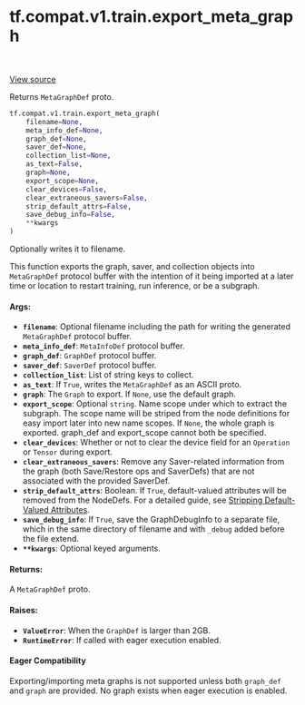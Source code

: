 <div itemscope itemtype="http://developers.google.com/ReferenceObject">
<meta itemprop="name" content="tf.compat.v1.train.export_meta_graph" />
<meta itemprop="path" content="Stable" />
</div>

# tf.compat.v1.train.export_meta_graph

<!-- Insert buttons -->

<table class="tfo-notebook-buttons tfo-api" align="left">
</table>

<a target="_blank" href="/code/stable/tensorflow/python/training/saver.py">View source</a>



<!-- Start diff -->
Returns `MetaGraphDef` proto.

``` python
tf.compat.v1.train.export_meta_graph(
    filename=None,
    meta_info_def=None,
    graph_def=None,
    saver_def=None,
    collection_list=None,
    as_text=False,
    graph=None,
    export_scope=None,
    clear_devices=False,
    clear_extraneous_savers=False,
    strip_default_attrs=False,
    save_debug_info=False,
    **kwargs
)
```



<!-- Placeholder for "Used in" -->

Optionally writes it to filename.

This function exports the graph, saver, and collection objects into
`MetaGraphDef` protocol buffer with the intention of it being imported
at a later time or location to restart training, run inference, or be
a subgraph.

#### Args:


* <b>`filename`</b>: Optional filename including the path for writing the generated
  `MetaGraphDef` protocol buffer.
* <b>`meta_info_def`</b>: `MetaInfoDef` protocol buffer.
* <b>`graph_def`</b>: `GraphDef` protocol buffer.
* <b>`saver_def`</b>: `SaverDef` protocol buffer.
* <b>`collection_list`</b>: List of string keys to collect.
* <b>`as_text`</b>: If `True`, writes the `MetaGraphDef` as an ASCII proto.
* <b>`graph`</b>: The `Graph` to export. If `None`, use the default graph.
* <b>`export_scope`</b>: Optional `string`. Name scope under which to extract the
  subgraph. The scope name will be striped from the node definitions for
  easy import later into new name scopes. If `None`, the whole graph is
  exported. graph_def and export_scope cannot both be specified.
* <b>`clear_devices`</b>: Whether or not to clear the device field for an `Operation`
  or `Tensor` during export.
* <b>`clear_extraneous_savers`</b>: Remove any Saver-related information from the graph
  (both Save/Restore ops and SaverDefs) that are not associated with the
  provided SaverDef.
* <b>`strip_default_attrs`</b>: Boolean. If `True`, default-valued attributes will be
  removed from the NodeDefs. For a detailed guide, see
  [Stripping Default-Valued Attributes](https://github.com/tensorflow/tensorflow/blob/master/tensorflow/python/saved_model/README.md#stripping-default-valued-attributes).
* <b>`save_debug_info`</b>: If `True`, save the GraphDebugInfo to a separate file,
  which in the same directory of filename and with `_debug` added before the
  file extend.
* <b>`**kwargs`</b>: Optional keyed arguments.


#### Returns:

A `MetaGraphDef` proto.



#### Raises:


* <b>`ValueError`</b>: When the `GraphDef` is larger than 2GB.
* <b>`RuntimeError`</b>: If called with eager execution enabled.



#### Eager Compatibility
Exporting/importing meta graphs is not supported unless both `graph_def` and
`graph` are provided. No graph exists when eager execution is enabled.

